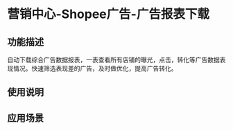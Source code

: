 # 营销中心-Shopee广告-广告报表下载
## 功能描述
自动下载综合广告数据报表，一表查看所有店铺的曝光，点击，转化等广告数据表现情况。快速筛选表现差的广告，及时做优化，提高广告转化。
## 使用说明
## 应用场景
